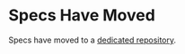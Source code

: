 # Specs Have Moved

Specs have moved to a [dedicated repository](https://github.com/ethereum-optimism/specs).
